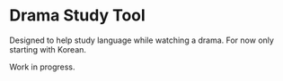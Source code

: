 # Drama Study Tool

Designed to help study language while watching a drama. For now only starting with Korean.

Work in progress.